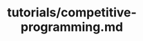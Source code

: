 ---
title: tutorials/competitive-programming.md
showAuthorInfo: false
redirect_path: https://kotlinlang.org/docs/competitive-programming.html
---